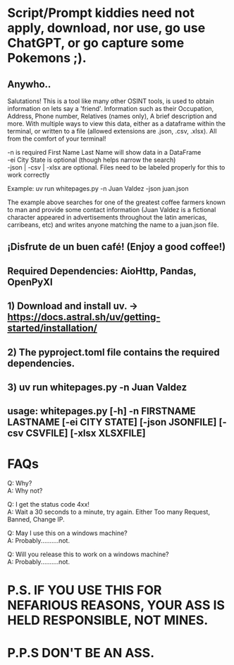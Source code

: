 # Script/Prompt kiddies need not apply, download, nor use, go use ChatGPT, or go capture some Pokemons ;).

## Anywho..

Salutations! This is a tool like many other OSINT tools, is used to obtain information on lets say a 'friend'.
Information such as their Occupation, Address, Phone number, Relatives (names only), A brief description and more.
With multiple ways to view this data, either as a dataframe within the terminal, or written to a file (allowed
extensions are .json, .csv, .xlsx). All from the comfort of your terminal!  

-n is required First Name Last Name will show data in a DataFrame  
-ei City State is optional (though helps narrow the search)  
-json | -csv | -xlsx are optional. Files need to be labeled properly for this to work correctly   

Example: uv run whitepages.py -n Juan Valdez -json juan.json

The example above searches for one of the greatest coffee farmers known to man and provide some contact information
(Juan Valdez is a fictional character appeared in advertisements throughout the latin americas, carribeans, etc)
and writes anyone matching the name to a juan.json file.
## ¡Disfrute de un buen café! (Enjoy a good coffee!)

## Required Dependencies: AioHttp, Pandas, OpenPyXl
## 1) Download and install uv. -> https://docs.astral.sh/uv/getting-started/installation/
## 2) The pyproject.toml file contains the required dependencies.
## 3) uv run whitepages.py -n Juan Valdez 

## usage: whitepages.py [-h] -n FIRSTNAME LASTNAME [-ei CITY STATE] [-json JSONFILE] [-csv CSVFILE] [-xlsx XLSXFILE]  

# FAQs  
Q: Why?  
A: Why not?  

Q: I get the status code 4xx!  
A: Wait a 30 seconds to a minute, try again. Either Too many Request, Banned, Change IP.  
  
Q: May I use this on a windows machine?  
A: Probably..........not.  

Q: Will you release this to work on a windows machine?  
A: Probably..........not.  

# P.S. IF YOU USE THIS FOR NEFARIOUS REASONS, YOUR ASS IS HELD RESPONSIBLE, NOT MINES.

# P.P.S DON'T BE AN ASS.
